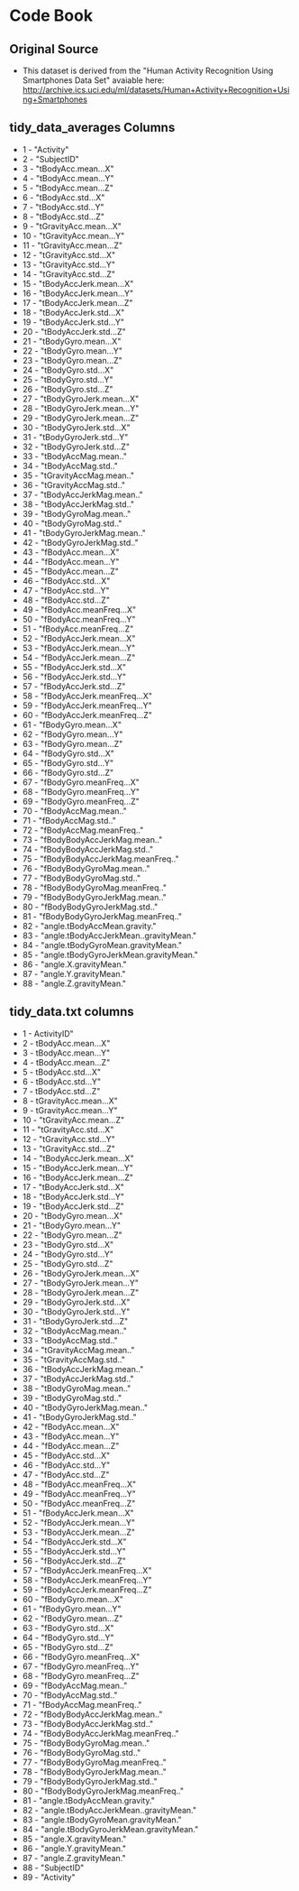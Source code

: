 # Code Book

## Original Source
* This dataset is derived from the "Human Activity Recognition Using Smartphones Data Set" avaiable here: http://archive.ics.uci.edu/ml/datasets/Human+Activity+Recognition+Using+Smartphones

## tidy_data_averages Columns
* 1  -  "Activity"
* 2  -  "SubjectID"
* 3  -  "tBodyAcc.mean...X"
* 4  -  "tBodyAcc.mean...Y"
* 5  -  "tBodyAcc.mean...Z"
* 6  -  "tBodyAcc.std...X"
* 7  -  "tBodyAcc.std...Y"
* 8  -  "tBodyAcc.std...Z"
* 9  -  "tGravityAcc.mean...X"
* 10 -  "tGravityAcc.mean...Y"
* 11 -  "tGravityAcc.mean...Z"
* 12 -  "tGravityAcc.std...X"
* 13 -  "tGravityAcc.std...Y"
* 14 -  "tGravityAcc.std...Z"
* 15 -  "tBodyAccJerk.mean...X"
* 16 -  "tBodyAccJerk.mean...Y"
* 17 -  "tBodyAccJerk.mean...Z"
* 18 -  "tBodyAccJerk.std...X"
* 19 -  "tBodyAccJerk.std...Y"
* 20 -  "tBodyAccJerk.std...Z"
* 21 -  "tBodyGyro.mean...X"
* 22 -  "tBodyGyro.mean...Y"
* 23 -  "tBodyGyro.mean...Z"
* 24 -  "tBodyGyro.std...X"
* 25 -  "tBodyGyro.std...Y"
* 26 -  "tBodyGyro.std...Z"
* 27 -  "tBodyGyroJerk.mean...X"
* 28 -  "tBodyGyroJerk.mean...Y"
* 29 -  "tBodyGyroJerk.mean...Z"
* 30 -  "tBodyGyroJerk.std...X"
* 31 -  "tBodyGyroJerk.std...Y"
* 32 -  "tBodyGyroJerk.std...Z"
* 33 -  "tBodyAccMag.mean.."
* 34 -  "tBodyAccMag.std.."
* 35 -  "tGravityAccMag.mean.."
* 36 -  "tGravityAccMag.std.."
* 37 -  "tBodyAccJerkMag.mean.."
* 38 -  "tBodyAccJerkMag.std.."
* 39 -  "tBodyGyroMag.mean.."
* 40 -  "tBodyGyroMag.std.."
* 41 -  "tBodyGyroJerkMag.mean.."
* 42 -  "tBodyGyroJerkMag.std.."
* 43 -  "fBodyAcc.mean...X"
* 44 -  "fBodyAcc.mean...Y"
* 45 -  "fBodyAcc.mean...Z"
* 46 -  "fBodyAcc.std...X"
* 47 -  "fBodyAcc.std...Y"
* 48 -  "fBodyAcc.std...Z"
* 49 -  "fBodyAcc.meanFreq...X"
* 50 -  "fBodyAcc.meanFreq...Y"
* 51 -  "fBodyAcc.meanFreq...Z"
* 52 -  "fBodyAccJerk.mean...X"
* 53 -  "fBodyAccJerk.mean...Y"
* 54 -  "fBodyAccJerk.mean...Z"
* 55 -  "fBodyAccJerk.std...X"
* 56 -  "fBodyAccJerk.std...Y"
* 57 -  "fBodyAccJerk.std...Z"
* 58 -  "fBodyAccJerk.meanFreq...X"
* 59 -  "fBodyAccJerk.meanFreq...Y"
* 60 -  "fBodyAccJerk.meanFreq...Z"
* 61 -  "fBodyGyro.mean...X"
* 62 -  "fBodyGyro.mean...Y"
* 63 -  "fBodyGyro.mean...Z"
* 64 -  "fBodyGyro.std...X"
* 65 -  "fBodyGyro.std...Y"
* 66 -  "fBodyGyro.std...Z"
* 67 -  "fBodyGyro.meanFreq...X"
* 68 -  "fBodyGyro.meanFreq...Y"
* 69 -  "fBodyGyro.meanFreq...Z"
* 70 -  "fBodyAccMag.mean.."
* 71 -  "fBodyAccMag.std.."
* 72 -  "fBodyAccMag.meanFreq.."
* 73 -  "fBodyBodyAccJerkMag.mean.."
* 74 -  "fBodyBodyAccJerkMag.std.."
* 75 -  "fBodyBodyAccJerkMag.meanFreq.."
* 76 -  "fBodyBodyGyroMag.mean.."
* 77 -  "fBodyBodyGyroMag.std.."
* 78 -  "fBodyBodyGyroMag.meanFreq.."
* 79 -  "fBodyBodyGyroJerkMag.mean.."
* 80 -  "fBodyBodyGyroJerkMag.std.."
* 81 -  "fBodyBodyGyroJerkMag.meanFreq.."
* 82 -  "angle.tBodyAccMean.gravity."
* 83 -  "angle.tBodyAccJerkMean..gravityMean."
* 84 -  "angle.tBodyGyroMean.gravityMean."
* 85 -  "angle.tBodyGyroJerkMean.gravityMean."
* 86 -  "angle.X.gravityMean."
* 87 -  "angle.Y.gravityMean."
* 88 -  "angle.Z.gravityMean."

## tidy_data.txt columns
* 1  - ActivityID"
* 2  - tBodyAcc.mean...X"
* 3  - tBodyAcc.mean...Y"
* 4  - tBodyAcc.mean...Z"
* 5  - tBodyAcc.std...X"
* 6  - tBodyAcc.std...Y"
* 7  - tBodyAcc.std...Z"
* 8  - tGravityAcc.mean...X"
* 9  - tGravityAcc.mean...Y"
* 10 - "tGravityAcc.mean...Z"
* 11 - "tGravityAcc.std...X"
* 12 - "tGravityAcc.std...Y"
* 13 - "tGravityAcc.std...Z"
* 14 - "tBodyAccJerk.mean...X"
* 15 - "tBodyAccJerk.mean...Y"
* 16 - "tBodyAccJerk.mean...Z"
* 17 - "tBodyAccJerk.std...X"
* 18 - "tBodyAccJerk.std...Y"
* 19 - "tBodyAccJerk.std...Z"
* 20 - "tBodyGyro.mean...X"
* 21 - "tBodyGyro.mean...Y"
* 22 - "tBodyGyro.mean...Z"
* 23 - "tBodyGyro.std...X"
* 24 - "tBodyGyro.std...Y"
* 25 - "tBodyGyro.std...Z"
* 26 - "tBodyGyroJerk.mean...X"
* 27 - "tBodyGyroJerk.mean...Y"
* 28 - "tBodyGyroJerk.mean...Z"
* 29 - "tBodyGyroJerk.std...X"
* 30 - "tBodyGyroJerk.std...Y"
* 31 - "tBodyGyroJerk.std...Z"
* 32 - "tBodyAccMag.mean.."
* 33 - "tBodyAccMag.std.."
* 34 - "tGravityAccMag.mean.."
* 35 - "tGravityAccMag.std.."
* 36 - "tBodyAccJerkMag.mean.."
* 37 - "tBodyAccJerkMag.std.."
* 38 - "tBodyGyroMag.mean.."
* 39 - "tBodyGyroMag.std.."
* 40 - "tBodyGyroJerkMag.mean.."
* 41 - "tBodyGyroJerkMag.std.."
* 42 - "fBodyAcc.mean...X"
* 43 - "fBodyAcc.mean...Y"
* 44 - "fBodyAcc.mean...Z"
* 45 - "fBodyAcc.std...X"
* 46 - "fBodyAcc.std...Y"
* 47 - "fBodyAcc.std...Z"
* 48 - "fBodyAcc.meanFreq...X"
* 49 - "fBodyAcc.meanFreq...Y"
* 50 - "fBodyAcc.meanFreq...Z"
* 51 - "fBodyAccJerk.mean...X"
* 52 - "fBodyAccJerk.mean...Y"
* 53 - "fBodyAccJerk.mean...Z"
* 54 - "fBodyAccJerk.std...X"
* 55 - "fBodyAccJerk.std...Y"
* 56 - "fBodyAccJerk.std...Z"
* 57 - "fBodyAccJerk.meanFreq...X"
* 58 - "fBodyAccJerk.meanFreq...Y"
* 59 - "fBodyAccJerk.meanFreq...Z"
* 60 - "fBodyGyro.mean...X"
* 61 - "fBodyGyro.mean...Y"
* 62 - "fBodyGyro.mean...Z"
* 63 - "fBodyGyro.std...X"
* 64 - "fBodyGyro.std...Y"
* 65 - "fBodyGyro.std...Z"
* 66 - "fBodyGyro.meanFreq...X"
* 67 - "fBodyGyro.meanFreq...Y"
* 68 - "fBodyGyro.meanFreq...Z"
* 69 - "fBodyAccMag.mean.."
* 70 - "fBodyAccMag.std.."
* 71 - "fBodyAccMag.meanFreq.."
* 72 - "fBodyBodyAccJerkMag.mean.."
* 73 - "fBodyBodyAccJerkMag.std.."
* 74 - "fBodyBodyAccJerkMag.meanFreq.."
* 75 - "fBodyBodyGyroMag.mean.."
* 76 - "fBodyBodyGyroMag.std.."
* 77 - "fBodyBodyGyroMag.meanFreq.."
* 78 - "fBodyBodyGyroJerkMag.mean.."
* 79 - "fBodyBodyGyroJerkMag.std.."
* 80 - "fBodyBodyGyroJerkMag.meanFreq.."
* 81 - "angle.tBodyAccMean.gravity."
* 82 - "angle.tBodyAccJerkMean..gravityMean."
* 83 - "angle.tBodyGyroMean.gravityMean."
* 84 - "angle.tBodyGyroJerkMean.gravityMean."
* 85 - "angle.X.gravityMean."
* 86 - "angle.Y.gravityMean."
* 87 - "angle.Z.gravityMean."
* 88 - "SubjectID"
* 89 - "Activity"
